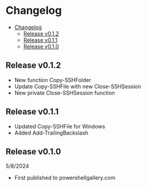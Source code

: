 # Changelog

<!-- TOC -->

- [Changelog](#changelog)
    - [Release v0.1.2](#release-v012)
    - [Release v0.1.1](#release-v011)
    - [Release v0.1.0](#release-v010)

<!-- /TOC -->

## Release v0.1.2

* New function Copy-SSHFolder
* Update Copy-SSHFile with new Close-SSHSession
* New private Close-SSHSession function 


## Release v0.1.1

* Updated Copy-SSHFile for Windows
* Added Add-TrailingBackslash 


## Release v0.1.0

5/8/2024

* First published to powershellgallery.com

